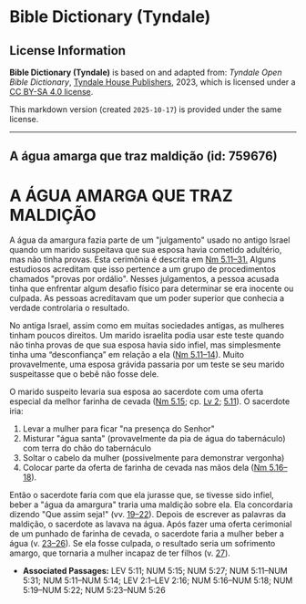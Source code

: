 # Bible Dictionary (Tyndale)

## License Information

**Bible Dictionary (Tyndale)** is based on and adapted from: _Tyndale Open Bible Dictionary_, [Tyndale House Publishers](https://tyndaleopenresources.com/), 2023, which is licensed under a [CC BY-SA 4.0 license](https://creativecommons.org/licenses/by-sa/4.0/legalcode.en).

This markdown version (created `2025-10-17`) is provided under the same license.



--------------------------------

## A água amarga que traz maldição (id: 759676)

A ÁGUA AMARGA QUE TRAZ MALDIÇÃO
===============================

A água da amargura fazia parte de um "julgamento" usado no antigo Israel quando um marido suspeitava que sua esposa havia cometido adultério, mas não tinha provas. Esta cerimônia é descrita em [Nm 5\.11–31\.](https://ref.ly/Num5:11-Num5:31) Alguns estudiosos acreditam que isso pertence a um grupo de procedimentos chamados "provas por ordálio". Nesses julgamentos, a pessoa acusada tinha que enfrentar algum desafio físico para determinar se era inocente ou culpada. As pessoas acreditavam que um poder superior que conhecia a verdade controlaria o resultado.

No antiga Israel, assim como em muitas sociedades antigas, as mulheres tinham poucos direitos. Um marido israelita podia usar este teste quando não tinha provas de que sua esposa havia sido infiel, mas simplesmente tinha uma “desconfiança” em relação a ela ([Nm 5\.11–14](https://ref.ly/Num5:11-Num5:14)). Muito provavelmente, uma esposa grávida passaria por um teste se seu marido suspeitasse que o bebê não fosse dele.

O marido suspeito levaria sua esposa ao sacerdote com uma oferta especial da melhor farinha de cevada ([Nm 5\.15](https://ref.ly/Num5:15); cp. [Lv 2](https://ref.ly/Lev2:1-Lev2:16); [5\.11](https://ref.ly/Lev5:11)). O sacerdote iria:

1. Levar a mulher para ficar "na presença do Senhor"
2. Misturar "água santa" (provavelmente da pia de água do tabernáculo) com terra do chão do tabernáculo
3. Soltar o cabelo da mulher (possivelmente para demonstrar vergonha)
4. Colocar parte da oferta de farinha de cevada nas mãos dela ([Nm 5\.16–18](https://ref.ly/Num5:16-Num5:18)).

Então o sacerdote faria com que ela jurasse que, se tivesse sido infiel, beber a "água da amargura" traria uma maldição sobre ela. Ela concordaria dizendo "Que assim seja!" (vv. [19–22](https://ref.ly/Num5:19-Num5:22)). Depois de escrever as palavras da maldição, o sacerdote as lavava na água. Após fazer uma oferta cerimonial de um punhado de farinha de cevada, o sacerdote faria a mulher beber a água (v. [23–26](https://ref.ly/Num5:23-Num5:26)). Se ela fosse culpada, o resultado seria um sofrimento amargo, que tornaria a mulher incapaz de ter filhos (v. [27](https://ref.ly/Num5:27)).

* **Associated Passages:** LEV 5:11; NUM 5:15; NUM 5:27; NUM 5:11–NUM 5:31; NUM 5:11–NUM 5:14; LEV 2:1–LEV 2:16; NUM 5:16–NUM 5:18; NUM 5:19–NUM 5:22; NUM 5:23–NUM 5:26


